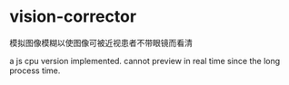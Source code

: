 # vision-corrector

模拟图像模糊以使图像可被近视患者不带眼镜而看清

a js cpu version implemented. cannot preview in real time since the long process time.